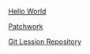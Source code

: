 [Hello World](https://github.com/cserjesa/hello-world)

[Patchwork](https://github.com/cserjesa/patchwork)

[Git Lession Repository](https://github.com/cserjesa/git-lesson-repository)
